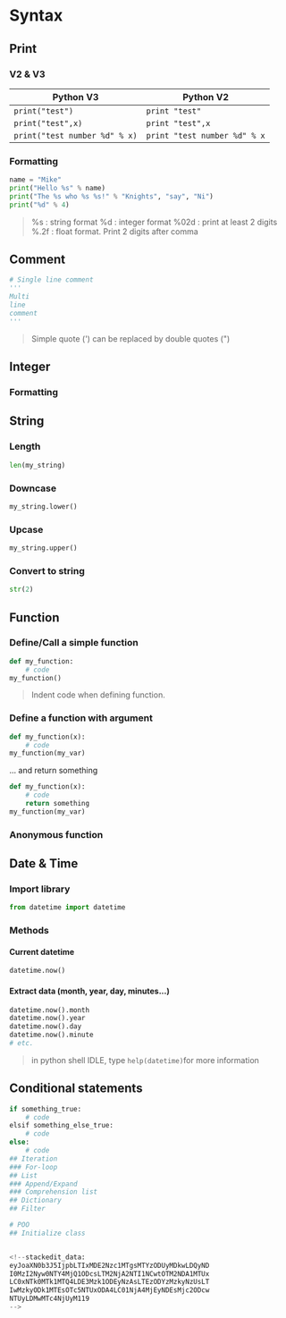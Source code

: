 # Syntax
## Print
### V2 & V3
Python V3 | Python V2
-------- | -----
`print("test")` | `print "test"`
`print("test",x)` | `print "test",x`
`print("test number %d" % x)` | `print "test number %d" % x`

### Formatting
```python
name = "Mike"
print("Hello %s" % name)
print("The %s who %s %s!" % "Knights", "say", "Ni")
print("%d" % 4)
```
> %s : string format
> %d : integer format
> %02d : print at least 2 digits
> %.2f : float format. Print 2 digits after comma
## Comment
```python
# Single line comment
''' 
Multi
line 
comment
'''
```
> Simple quote (') can be replaced by double quotes (")

## Integer
### Formatting

## String
### Length
```python
len(my_string)
```
### Downcase
```python
my_string.lower()
```
### Upcase
```python
my_string.upper()
```
### Convert to string
```python
str(2)
```


## Function
### Define/Call a simple function
```python
def my_function:
	# code
my_function()
```
> Indent code when defining function. 

### Define a function with argument
```python
def my_function(x):
	# code
my_function(my_var)
```
... and return something
```python
def my_function(x):
	# code
	return something
my_function(my_var)
```
### Anonymous function

## Date & Time
### Import library
```python
from datetime import datetime
```
### Methods
#### Current datetime
```python
datetime.now()
```
#### Extract data (month, year, day, minutes...)
```python
datetime.now().month
datetime.now().year
datetime.now().day
datetime.now().minute
# etc.
```
> in python shell IDLE, type `help(datetime)`for more information

## Conditional statements
```python
if something_true:
	# code
elsif something_else_true:
	# code 
else:
	# code
## Iteration
### For-loop
## List
### Append/Expand
### Comprehension list
## Dictionary
## Filter

# POO
## Initialize class


<!--stackedit_data:
eyJoaXN0b3J5IjpbLTIxMDE2Nzc1MTgsMTYzODUyMDkwLDQyND
I0MzI2Nyw0NTY4MjQ1ODcsLTM2NjA2NTI1NCwtOTM2NDA1MTUx
LC0xNTk0MTk1MTQ4LDE3Mzk1ODEyNzAsLTEzODYzMzkyNzUsLT
IwMzkyODk1MTEsOTc5NTUxODA4LC01NjA4MjEyNDEsMjc2ODcw
NTUyLDMwMTc4NjUyM119
-->